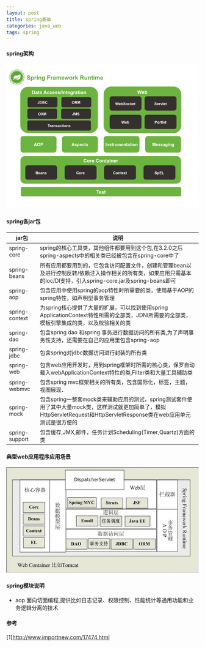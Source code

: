 ```yaml
---
layout: post
title: spring基础
categories: java_web
tags: spring
---
```


#### spring架构

![spring架构](/images/java_web/spring.png)

#### spring各jar包

|jar包|说明|
|-|-|
|spring-core|spring的核心工具类，其他组件都要用到这个包,在3.2.0之后spring-aspects中的相关类已经被包含在spring-core中了|
|spring-beans|所有应用都要用到的，它包含访问配置文件，创建和管理bean以及进行控制反转/依赖注入操作相关的所有类，如果应用只需基本的Ioc/DI支持，引入spring-core.jar及spring-beans即可|
|spring-aop|包含应用中使用spring的aop特性时所需要的类，使用基于AOP的spring特性，如声明型事务管理|
|spring-context|为spring核心提供了大量的扩展，可以找到使用spring　ApplicationContext特性所需的全部类，JDNI所需要的全部类，模板引擎集成的类，以及校验相关的类|
|spring-dao|包含spring dao 和spring 事务进行数据访问的所有类,为了声明事务性支持，还需要在自己的应用里包含spring-aop|
|spring-jdbc|包含spring对jdbc数据访问进行封装的所有类|
|spring-web|包含web应用开发时，用到spring框架时所需的核心类，保罗自动载入webApplicationContext特性的类,Filter类和大量工具辅助类|
|spring-webmvc|包含spring mvc框架相关的所有类，包含国际化，标签，主题，视图展现．|
|spring-mock|包含spring一整套mock类来辅助应用的测试，spring测试套件使用了其中大量mock类，这样测试就更加简单了，模拟HttpServletRequest和HttpServletResponse类在web应用单元测试是很方便的|
|spring-support|包含缓存,JMX,邮件，任务计划Scheduling(Timer,Quartz)方面的类|

#### 典型web应用程序应用场景

![典型web架构](/images/java_web/webStruct.jpg)

#### spring模块说明

*   aop 面向切面编程,提供比如日志记录、权限控制、性能统计等通用功能和业务逻辑分离的技术

#### 参考 

[1]<http://www.importnew.com/17474.html>
